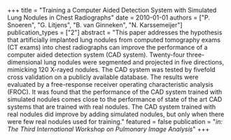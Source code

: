 +++
title = "Training a Computer Aided Detection System with Simulated Lung Nodules in Chest Radiographs"
date = 2010-01-01
authors = ["P. Snoeren", "G. Litjens", "B. van Ginneken", "N. Karssemeijer"]
publication_types = ["2"]
abstract = "This paper addresses the hypothesis that artificially implanted lung nodules from computed tomography exams (CT exams) into chest radiographs can improve the performance of a computer aided detection system (CAD system). Twenty-four three-dimensional lung nodules were segmented and projected in five directions, mimicking 120 X-rayed nodules. The CAD system was tested by fivefold cross validation on a publicly available database. The results were evaluated by a free-response receiver operating characteristic analysis (FROC). It was found that the performance of the CAD system trained with simulated nodules comes close to the performance of state of the art CAD systems that are trained with real nodules. The CAD system trained with real nodules did improve by adding simulated nodules, but only when there were few real nodules used for training."
featured = false
publication = "*in: The Third International Workshop on Pulmonary Image Analysis*"
+++

